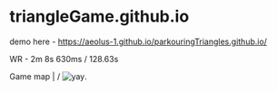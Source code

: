 # triangleGame.github.io


demo here - https://aeolus-1.github.io/parkouringTriangles.github.io/

WR - 2m 8s 630ms / 128.63s 

Game map 
 |
\/
![yay](https://github.com/aeolus-1/triangleGame.github.io/blob/73ec873c87a5d4a467b9e7b15f522f1ef9192a01/gameMap.png "ur gay now").


